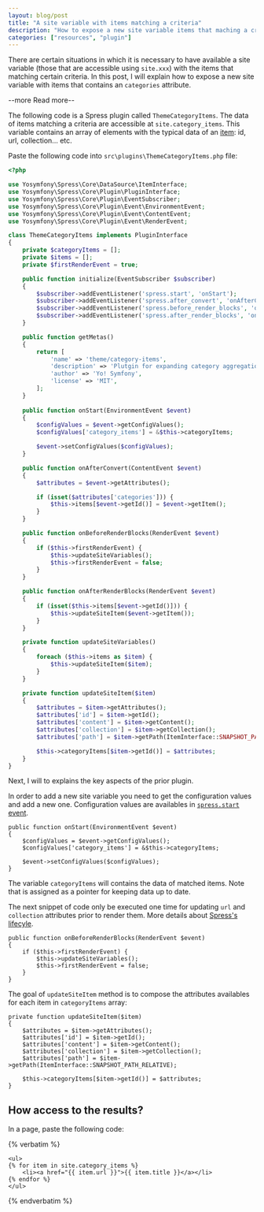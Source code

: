 ```yaml
---
layout: blog/post
title: "A site variable with items matching a criteria"
description: "How to expose a new site variable items that maching a criteria"
categories: ["resources", "plugin"]
---
```

There are certain situations in which it is necessary to have available a site variable (those that are accessible using `site.xxx`)
with the items that matching certain criteria. In this post, I will explain how to expose a new site variable with
items that contains an `categories` attribute.

--more Read more--

The following code is a Spress plugin called `ThemeCategoryItems`. The data of items matching
a criteria are accessible at `site.category_items`. This variable contains an array of elements
with the typical data of an [item](/docs/variables#page-variables): id, url, collection... etc.

Paste the following code into `src\plugins\ThemeCategoryItems.php` file:

```php
<?php

use Yosymfony\Spress\Core\DataSource\ItemInterface;
use Yosymfony\Spress\Core\Plugin\PluginInterface;
use Yosymfony\Spress\Core\Plugin\EventSubscriber;
use Yosymfony\Spress\Core\Plugin\Event\EnvironmentEvent;
use Yosymfony\Spress\Core\Plugin\Event\ContentEvent;
use Yosymfony\Spress\Core\Plugin\Event\RenderEvent;

class ThemeCategoryItems implements PluginInterface
{
    private $categoryItems = [];
    private $items = [];
    private $firstRenderEvent = true;

    public function initialize(EventSubscriber $subscriber)
    {
        $subscriber->addEventListener('spress.start', 'onStart');
        $subscriber->addEventListener('spress.after_convert', 'onAfterConvert');
        $subscriber->addEventListener('spress.before_render_blocks', 'onBeforeRenderBlocks');
        $subscriber->addEventListener('spress.after_render_blocks', 'onAfterRenderBlocks');
    }

    public function getMetas()
    {
        return [
            'name' => 'theme/category-items',
            'description' => 'Plutgin for expanding category aggregation',
            'author' => 'Yo! Symfony',
            'license' => 'MIT',
        ];
    }
    
    public function onStart(EnvironmentEvent $event)
    {
        $configValues = $event->getConfigValues();
        $configValues['category_items'] = &$this->categoryItems;

        $event->setConfigValues($configValues);
    }

    public function onAfterConvert(ContentEvent $event)
    {
        $attributes = $event->getAttributes();

        if (isset($attributes['categories'])) {
            $this->items[$event->getId()] = $event->getItem();
        }
    }

    public function onBeforeRenderBlocks(RenderEvent $event)
    {
        if ($this->firstRenderEvent) {
            $this->updateSiteVariables();
            $this->firstRenderEvent = false;
        }
    }

    public function onAfterRenderBlocks(RenderEvent $event)
    {
        if (isset($this->items[$event->getId()])) {
            $this->updateSiteItem($event->getItem());
        }
    }

    private function updateSiteVariables()
    {
        foreach ($this->items as $item) {
            $this->updateSiteItem($item);
        }
    }

    private function updateSiteItem($item)
    {
        $attributes = $item->getAttributes();
        $attributes['id'] = $item->getId();
        $attributes['content'] = $item->getContent();
        $attributes['collection'] = $item->getCollection();
        $attributes['path'] = $item->getPath(ItemInterface::SNAPSHOT_PATH_RELATIVE);

        $this->categoryItems[$item->getId()] = $attributes;
    }
}
```

Next, I will to explains the key aspects of the prior plugin.

In order to add a new site variable you need to get the configuration values and add a new one.
Configuration values are availables in [`spress.start` event](/docs/developers/events-list).

```
public function onStart(EnvironmentEvent $event)
{
    $configValues = $event->getConfigValues();
    $configValues['category_items'] = &$this->categoryItems;

    $event->setConfigValues($configValues);
}
```

The variable `categoryItems` will contains the data of matched items. Note that is assigned as a pointer for
keeping data up to date.

The next snippet of code only be executed one time for updating `url` and `collection` attributes prior to render them.
More details about [Spress's lifecyle](/docs/developers/spress-lifecycle).

```
public function onBeforeRenderBlocks(RenderEvent $event)
{
    if ($this->firstRenderEvent) {
        $this->updateSiteVariables();
        $this->firstRenderEvent = false;
    }
}
```

The goal of `updateSiteItem` method is to compose the attributes availables
for each item in `categoryItems` array:

```
private function updateSiteItem($item)
{
    $attributes = $item->getAttributes();
    $attributes['id'] = $item->getId();
    $attributes['content'] = $item->getContent();
    $attributes['collection'] = $item->getCollection();
    $attributes['path'] = $item->getPath(ItemInterface::SNAPSHOT_PATH_RELATIVE);

    $this->categoryItems[$item->getId()] = $attributes;
}
```

## How access to the results?

In a page, paste the following code:

{% verbatim %}
```twig
<ul>
{% for item in site.category_items %}
    <li><a href="{{ item.url }}">{{ item.title }}</a></li>
{% endfor %}
</ul>
```
{% endverbatim %}
